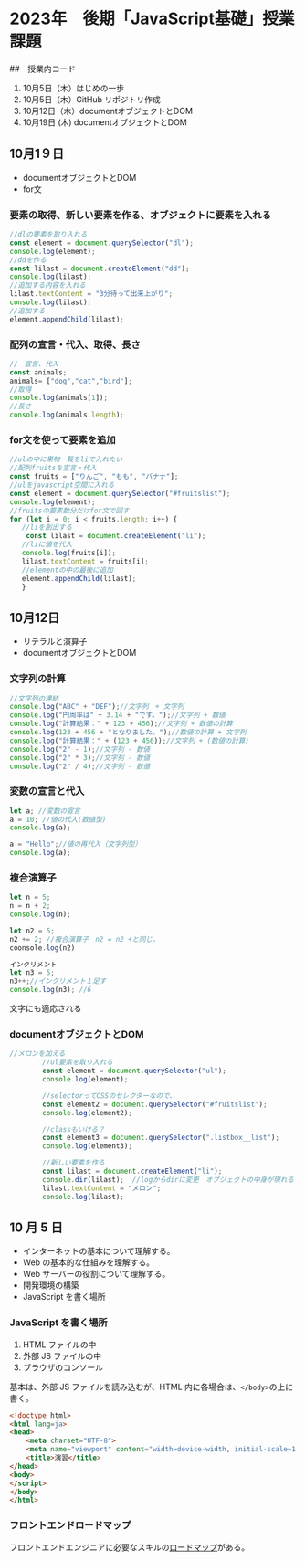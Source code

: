 # 2023年　後期「JavaScript基礎」授業課題

##　授業内コード

1. 10月5日（木）はじめの一歩
2. 10月5日（木）GitHub リポジトリ作成
3. 10月12日（木）documentオブジェクトとDOM
4. 10月19日 (木) documentオブジェクトとDOM

## 10月1９日
- documentオブジェクトとDOM
- for文

### 要素の取得、新しい要素を作る、オブジェクトに要素を入れる
```js
//dlの要素を取り入れる
const element = document.querySelector("dl");
console.log(element);
//ddを作る
const lilast = document.createElement("dd");
console.log(lilast);
//追加する内容を入れる
lilast.textContent = "3分待って出来上がり";
console.log(lilast);
//追加する
element.appendChild(lilast);
 ```
### 配列の宣言・代入、取得、長さ
 ```js
 //　宣言、代入
 const animals;
 animals= ["dog","cat","bird"];
 //取得
 console.log(animals[1]);
 //長さ
 console.log(animals.length);
 ```

 ### for文を使って要素を追加
 ```js
 //ulの中に果物一覧をliで入れたい
//配列fruitsを宣言・代入
const fruits = ["りんご", "もも", "バナナ"];
//ulをjavascript空間に入れる
const element = document.querySelector("#fruitslist");
console.log(element);
//fruitsの要素数分だけfor文で回す
for (let i = 0; i < fruits.length; i++) {
    //liを創出する
     const lilast = document.createElement("li");
    //liに値を代入
    console.log(fruits[i]);
    lilast.textContent = fruits[i];
    //elementの中の最後に追加
    element.appendChild(lilast);
    }
 ```




## 10月12日

- リテラルと演算子
- documentオブジェクトとDOM

### 文字列の計算

``` js
//文字列の連結
console.log("ABC" + "DEF");//文字列　+ 文字列
console.log("円周率は" + 3.14 + "です。");//文字列 + 数値
console.log("計算結果：" + 123 + 456);//文字列 + 数値の計算
console.log(123 + 456 + "となりました。");//数値の計算 + 文字列
console.log("計算結果：" + (123 + 456));//文字列 + (数値の計算)
console.log("2" - 1);//文字列 - 数値
console.log("2" * 3);//文字列 - 数値
console.log("2" / 4);//文字列 - 数値
```

### 変数の宣言と代入

```js
let a; //変数の宣言
a = 10; //値の代入(数値型)
console.log(a);

a = "Hello";//値の再代入（文字列型）
console.log(a);
```

### 複合演算子

```js
let n = 5;
n = n + 2;
console.log(n);

let n2 = 5;
n2 += 2; //複合演算子　n2 = n2 +と同じ。
coonsole.log(n2)

インクリメント
let n3 = 5;
n3++;//インクリメント１足す
console.log(n3); //6
```
文字にも適応される

### documentオブジェクトとDOM

```js
//メロンを加える
        //ul要素を取り入れる
        const element = document.querySelector("ul");
        console.log(element);

        //selectorってCSSのセレクターなので、
        const element2 = document.querySelector("#fruitslist");
        console.log(element2);

        //classもいける？
        const element3 = document.querySelector(".listbox__list");
        console.log(element3);

        //新しい要素を作る
        const lilast = document.createElement("li");
        console.dir(lilast);  //logからdirに変更　オブジェクトの中身が現れる
        lilast.textContent = "メロン";
        console.log(lilast);
```


## 10 月 5 日

- インターネットの基本について理解する。
- Web の基本的な仕組みを理解する。
- Web サーバーの役割について理解する。
- 開発環境の構築
- JavaScript を書く場所

### JavaScript を書く場所

1. HTML ファイルの中
1. 外部 JS ファイルの中
1. ブラウザのコンソール

基本は、外部 JS ファイルを読み込むが、HTML 内に各場合は、`</body>`の上に書く。

```html
<!doctype html>
<html lang=ja>
<head>
    <meta charset="UTF-8">
    <meta name="viewport" content="width=device-width, initial-scale=1.0">
    <title>演習</title>
</head>
<body>
</script>
</body>
</html>
```

### フロントエンドロードマップ

フロントエンドエンジニアに必要なスキルの[ロードマップ](https://roadmap.sh/frontend)がある。